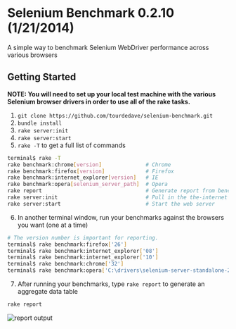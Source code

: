 # Selenium Benchmark 0.2.10 (1/21/2014)
A simple way to benchmark Selenium WebDriver performance across various browsers

## Getting Started

__NOTE: You will need to set up your local test machine with the various Selenium browser drivers in order to use all of the rake tasks.__

1) `git clone https://github.com/tourdedave/selenium-benchmark.git`
2) `bundle install`
3) `rake server:init`
4) `rake server:start`
5) `rake -T` to get a full list of commands

```sh
terminal$ rake -T
rake benchmark:chrome[version]              # Chrome
rake benchmark:firefox[version]             # Firefox
rake benchmark:internet_explorer[version]   # IE
rake benchmark:opera[selenium_server_path]  # Opera
rake report                                 # Generate report from benchmark data
rake server:init                            # Pull in the the-internet after initial checkout
rake server:start                           # Start the web server
```

6) In another terminal window, run your benchmarks against the browsers you want (one at a time)

```sh
# The version number is important for reporting.
terminal$ rake benchmark:firefox['26']
terminal$ rake benchmark:internet_explorer['08']
terminal$ rake benchmark:internet_explorer['10']
terminal$ rake benchmark:chrome['32']
terminal$ rake benchmark:opera['C:\drivers\selenium-server-standalone-2.39.0.jar']
```

7) After running your benchmarks, type `rake report` to generate an aggregate data table

```sh
rake report
```

![report output](https://raw2.github.com/tourdedave/selenium-benchmark/develop/benchmarks/output.png)
